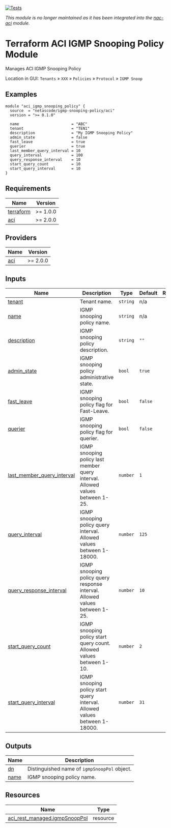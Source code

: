 <!-- BEGIN_TF_DOCS -->
[![Tests](https://github.com/netascode/terraform-aci-igmp-snooping-policy/actions/workflows/test.yml/badge.svg)](https://github.com/netascode/terraform-aci-igmp-snooping-policy/actions/workflows/test.yml)

*This module is no longer maintained as it has been integrated into the [nac-aci](https://github.com/netascode/terraform-aci-nac-aci) module.*

# Terraform ACI IGMP Snooping Policy Module

Manages ACI IGMP Snooping Policy

Location in GUI:
`Tenants` » `XXX` » `Policies` » `Protocol` » `IGMP Snoop`

## Examples

```hcl
module "aci_igmp_snooping_policy" {
  source  = "netascode/igmp-snooping-policy/aci"
  version = ">= 0.1.0"

  name                       = "ABC"
  tenant                     = "TEN1"
  description                = "My IGMP Snooping Policy"
  admin_state                = false
  fast_leave                 = true
  querier                    = true
  last_member_query_interval = 10
  query_interval             = 100
  query_response_interval    = 10
  start_query_count          = 10
  start_query_interval       = 10
}
```

## Requirements

| Name | Version |
|------|---------|
| <a name="requirement_terraform"></a> [terraform](#requirement\_terraform) | >= 1.0.0 |
| <a name="requirement_aci"></a> [aci](#requirement\_aci) | >= 2.0.0 |

## Providers

| Name | Version |
|------|---------|
| <a name="provider_aci"></a> [aci](#provider\_aci) | >= 2.0.0 |

## Inputs

| Name | Description | Type | Default | Required |
|------|-------------|------|---------|:--------:|
| <a name="input_tenant"></a> [tenant](#input\_tenant) | Tenant name. | `string` | n/a | yes |
| <a name="input_name"></a> [name](#input\_name) | IGMP snooping policy name. | `string` | n/a | yes |
| <a name="input_description"></a> [description](#input\_description) | IGMP snooping policy description. | `string` | `""` | no |
| <a name="input_admin_state"></a> [admin\_state](#input\_admin\_state) | IGMP snooping policy administrative state. | `bool` | `true` | no |
| <a name="input_fast_leave"></a> [fast\_leave](#input\_fast\_leave) | IGMP snooping policy flag for Fast-Leave. | `bool` | `false` | no |
| <a name="input_querier"></a> [querier](#input\_querier) | IGMP snooping policy flag for querier. | `bool` | `false` | no |
| <a name="input_last_member_query_interval"></a> [last\_member\_query\_interval](#input\_last\_member\_query\_interval) | IGMP snooping policy last member query interval. Allowed values between 1-25. | `number` | `1` | no |
| <a name="input_query_interval"></a> [query\_interval](#input\_query\_interval) | IGMP snooping policy query interval. Allowed values between 1-18000. | `number` | `125` | no |
| <a name="input_query_response_interval"></a> [query\_response\_interval](#input\_query\_response\_interval) | IGMP snooping policy query response interval. Allowed values between 1-25. | `number` | `10` | no |
| <a name="input_start_query_count"></a> [start\_query\_count](#input\_start\_query\_count) | IGMP snooping policy start query count. Allowed values between 1-10. | `number` | `2` | no |
| <a name="input_start_query_interval"></a> [start\_query\_interval](#input\_start\_query\_interval) | IGMP snooping policy start query interval. Allowed values between 1-18000. | `number` | `31` | no |

## Outputs

| Name | Description |
|------|-------------|
| <a name="output_dn"></a> [dn](#output\_dn) | Distinguished name of `igmpSnoopPol` object. |
| <a name="output_name"></a> [name](#output\_name) | IGMP snooping policy name. |

## Resources

| Name | Type |
|------|------|
| [aci_rest_managed.igmpSnoopPol](https://registry.terraform.io/providers/CiscoDevNet/aci/latest/docs/resources/rest_managed) | resource |
<!-- END_TF_DOCS -->